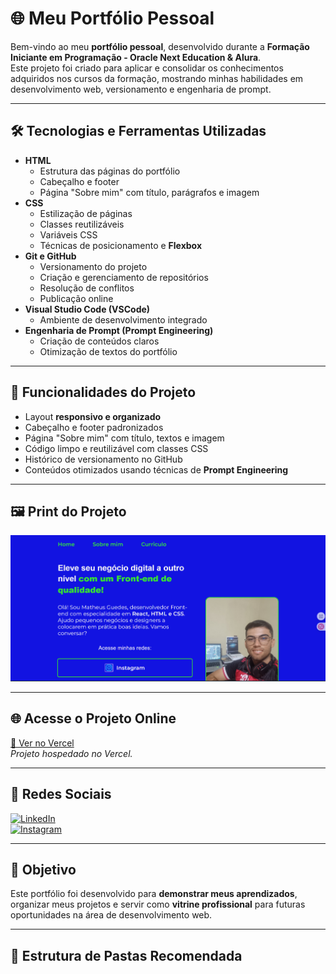 # 🌐 Meu Portfólio Pessoal

Bem-vindo ao meu **portfólio pessoal**, desenvolvido durante a **Formação Iniciante em Programação - Oracle Next Education & Alura**.  
Este projeto foi criado para aplicar e consolidar os conhecimentos adquiridos nos cursos da formação, mostrando minhas habilidades em desenvolvimento web, versionamento e engenharia de prompt.

---

## 🛠 Tecnologias e Ferramentas Utilizadas

- **HTML**
  - Estrutura das páginas do portfólio
  - Cabeçalho e footer
  - Página "Sobre mim" com título, parágrafos e imagem
- **CSS**
  - Estilização de páginas
  - Classes reutilizáveis
  - Variáveis CSS
  - Técnicas de posicionamento e **Flexbox**
- **Git e GitHub**
  - Versionamento do projeto
  - Criação e gerenciamento de repositórios
  - Resolução de conflitos
  - Publicação online
- **Visual Studio Code (VSCode)**
  - Ambiente de desenvolvimento integrado
- **Engenharia de Prompt (Prompt Engineering)**
  - Criação de conteúdos claros
  - Otimização de textos do portfólio

---

## 🚀 Funcionalidades do Projeto

- Layout **responsivo e organizado**
- Cabeçalho e footer padronizados
- Página "Sobre mim" com título, textos e imagem
- Código limpo e reutilizável com classes CSS
- Histórico de versionamento no GitHub
- Conteúdos otimizados usando técnicas de **Prompt Engineering**

---

## 🖼 Print do Projeto

![Print do Portfólio](./assets/print_site.png)

---

## 🌐 Acesse o Projeto Online

[🔗 Ver no Vercel](https://seu-projeto.vercel.app)  
*Projeto hospedado no Vercel.*

---

## 📱 Redes Sociais

[![LinkedIn](https://img.shields.io/badge/LinkedIn-0077B5?style=for-the-badge&logo=linkedin&logoColor=white)](https://www.linkedin.com/in/matheus-guedes-da-silva-a3389a262)  
[![Instagram](https://img.shields.io/badge/Instagram-E4405F?style=for-the-badge&logo=instagram&logoColor=white)](https://www.instagram.com/math.eusguedessilva/)

---

## 🎯 Objetivo

Este portfólio foi desenvolvido para **demonstrar meus aprendizados**, organizar meus projetos e servir como **vitrine profissional** para futuras oportunidades na área de desenvolvimento web.

---

## 🔗 Estrutura de Pastas Recomendada

